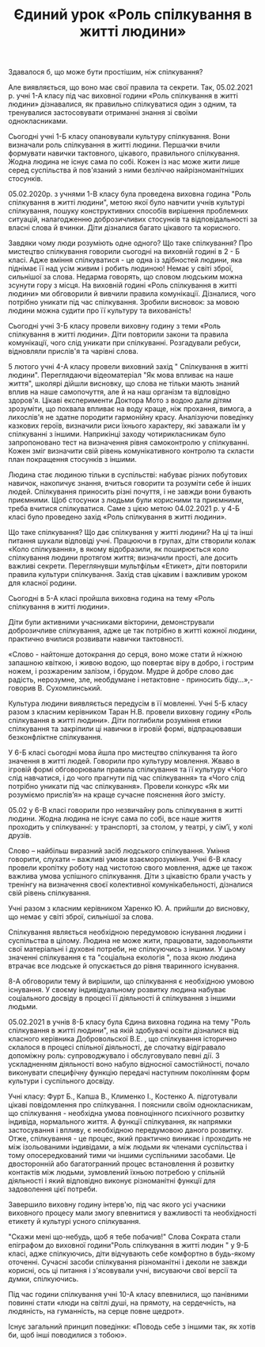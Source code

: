 ﻿---
title: Єдиний урок «Роль спілкування в житті людини»
---

Здавалося б, що може бути простішим, ніж спілкування?

Але виявляється, що воно має свої правила та секрети. Так, 05.02.2021 р. учні 1-А класу під час виховної години «Роль спілкування в житті людини» дізнавалися,  як правильно спілкуватися один з одним, та тренувалися застосовувати отриманні знання зі своїми однокласниками.

<slideshow id="*1a"></slideshow>

Сьогодні учні 1-Б класу опановували культуру спілкування. Вони визначали роль спілкування в житті людини. Першачки вчили формувати навички тактовного, цікавого, правильного спілкування. Жодна людина не існує сама по собі. Кожен із  нас може жити лише серед  суспільства й пов'язаний з ними безліччю найрізноманітніших стосунків. 

<slideshow id="*1b"></slideshow>

05.02.2020р. з учнями 1-В класу була проведена виховна година "Роль спілкування в житті людини", метою якої було навчити учнів культурі спілкування, пошуку конструктивних способів вирішення проблемних ситуацій, налагодженню доброзичливих стосунків та відповідальності за власні слова й вчинки. Діти дізналися багато цікавого та корисного.

<slideshow id="*1v"></slideshow>

Завдяки чому люди розуміють одне одного? Що таке спілкування? Про мистецтво спілкування говорили сьогодні на виховній годині в 2 - Б класі. Адже вміння спілкуватися - це одна із здібностей людини, яка піднімає її над усім живим і робить людиною!  Немає у світі зброї, сильнішої за слова. Недарма говорять, що словом людським можна зсунути гору з місця. На виховній годині «Роль спілкування в житті людини» ми обговорили й вивчили правила комунікації. Дізналися, чого потрібно уникати під час спілкування. Зробили висновок: за мовою людини можна судити про її культуру та вихованість!

<slideshow id="*2b"></slideshow>

Сьогодні учні 3-Б класу провели виховну годину з теми «Роль спілкування в житті людини». Діти повторили закони та правила комунікації, чого слід уникати при спілкуванні. Розгадували ребуси, відновляли прислів'я та чарівні слова.

<slideshow id="*3b"></slideshow>

5 лютого учні 4-А класу провели виховний захід " Спілкування в житті людини". Переглядаючи відеоматеріал "Як мова впливає на наше життя", школярі дійшли висновку, що слова не тільки мають знаний  вплив на наше самопочуття, але й на наш організм та відповідно здоров'я.  Цікаві експерименти Доктора Мото з водою дали дітям зрозуміти, що похвала впливає на воду краще, ніж прохання, вимога, а лихослів'я не здатне породити гармонійну красу. Аналізуючи поведінку казкових героїв, визначили риси їхнього характеру, які заважали їм у спілкуванні з іншими. Наприкінці заходу чотирикласникам було запропоновано тест на визначення рівня самоконтролю у спілкуванні. Кожен зміг визначити свій рівень комунікативного контролю та  скласти план покращення стосунків з іншими.

<slideshow id="*4a"></slideshow>

Людина стає людиною тільки в суспільстві: набуває різних побутових навичок, накопичує знання, вчиться говорити  та розуміти себе й інших людей. Спілкування приносить різні почуття, і не завжди вони бувають приємними. Щоб стосунки з людьми були корисними та приємними, треба вчитися спілкуватися. Саме з цією метою 04.02.2021 р. у 4-Б класі було проведено захід «Роль спілкування в житті людини».

Що таке спілкування? Що дає спілкування у житті людини? На ці та інші питання шукали відповіді учні. Працюючи в групах, діти створили колаж «Коло спілкування», в якому відобразили, як поширюється коло спілкування людини протягом життя; визначили прості, але досить важливі секрети. Переглянувши мультфільм «Етикет», діти повторили правила культури спілкування. Захід став цікавим і важливим уроком для класної родини.

<slideshow id="*4b"></slideshow>

Сьогодні в 5-А класі пройшла виховна година на тему «Роль спілкування в житті людини». 

Діти були активними учасниками вікторини, демонстрували доброзичливе спілкування, адже це так потрібно  в житті кожної  людини, практично вчилися розвивати навички тактовності.

<slideshow id="*5a"></slideshow>

«Слово - найтонше дотокрання до серця, воно може стати й ніжною запашною квіткою, і живою водою, що повертає віру в добро, і гострим ножем, і розжареним залізом, і брудом. Мудре й добре слово дає радість, нерозумне, зле, необдумане і нетактовне - приносить біду...»,- говорив          В. Сухомлинський.

Культура людини виявляється передусім в її мовленні. Учні 5-Б класу разом з класним керівником Таран Н.В. провели виховну годину «Роль спілкування в житті людини». Діти поглибили розуміння етики спілкування та закріпили ці навички в ігровій формі, відпрацювавши безконфліктне спілкування.

<slideshow id="*5b"></slideshow>

У 6-Б класі сьогодні мова йшла про мистецтво спілкування та його значення в житті людей. Говорили про культуру мовлення. Жваво в ігровій формі обговорювали правила спілкування та її культуру «Чого слід навчатися, і до чого прагнути під час спілкування» та «Чого слід потрібно уникати під час спілкування». Провели конкурс «Як ми розуміємо прислів’я» на краще сучасне пояснення його змісту.

<slideshow id="*6b"></slideshow>

05.02 у 6-В класі говорили про незвичайну роль спілкування в житті людини. Жодна людина не існує сама по собі, все наше життя проходить у спілкуванні: у транспорті, за столом, у театрі, у сім’ї, у колі друзів.

Слово – найбільш виразний засіб людського спілкування. Уміння говорити, слухати – важливі умови взаєморозуміння. Учні 6-В класу провели кропітку роботу над чистотою свого мовлення, адже  це також важлива умова успішного спілкування. Діти з цікавістю брали участь у тренінгу на визначення своєї колективної комунікабельності, дізналися свій рівень спілкування.

Учні разом з класним керівником Харенко Ю. А. прийшли до висновку, що немає у світі зброї, сильнішої за слова.

<slideshow id="*6v"></slideshow>

Спілкування являється необхідною передумовою існування людини і суспільства в цілому. Людина не може жити, працювати, задовольняти свої матеріальні і духовні потреби, не спілкуючись з іншими. У цьому значенні спілкування є та "соціальна екологія ", поза якою людина втрачає все людське й опускається до рівня тваринного існування. 

8-А обговорили тему й вирішили, що спілкування є необхідною умовою існування. У своєму індивідуальному розвитку людина набуває соціального досвіду в процесі її діяльності й спілкування з іншими людьми.

<slideshow id="*8a"></slideshow>

05.02.2021 в учнів 8-Б класу була Єдина виховна година на тему "Роль спілкування в житті людини", на якій здобувачі освіти дізналися від класного керівника Добровольскої В.Е. , що спілкування історично склалося в процесі спільної діяльності, де спочатку відігравало допоміжну роль: супроводжувало і обслуговувало певні дії. З ускладненням діяльності воно набуло відносної самостійності, почало виконувати специфічну функцію передачі наступним поколінням форм культури і суспільного досвіду.

Учні класу: Фурт Б., Капша В., Клименко І., Костенко А. підготували цікаві повідомлення про спілкування. І пояснили своїм однокласникам, що спілкування - необхідна умова повноцінного психічного розвитку індивіда, нормального життя. А функції спілкування, як напрямки застосування і впливу, є необхідною передумовою даного розвитку. Отже, спілкування - це процес, який практично виникає і проходить не між ізольованими індивідами, а між людьми як членами суспільства і тому опосередкований тими чи іншими суспільними засобами. Це двосторонній або багатогранний процес встановлення й розвитку контактів між людьми, зумовлений їхньою потребою у спільній діяльності і який відповідно виконує різноманітні функції для задоволення цієї потреби.

Завершило виховну годину  інтерв'ю, під час якого  усі учасники виховного процесу мали змогу впевнитися у важливості та необхідності етикету й культурі усного спілкування.

<slideshow id="*8b"></slideshow>

"Скажи мені що-небудь, щоб я тебе побачив!" Слова Сократа стали епіграфом до виховної години"Роль спілкування в житті людин " у 9-Б класі, адже спілкуючись, діти відчувають себе комфортно в будь-якому оточенні. Сучасні засоби спілкування різноманітні і деколи не завжди корисні, ось ці питання і з'ясовували учні, висуваючи свої версії та думки, спілкуючись.

<slideshow id="*9b"></slideshow>

Під час години спілкування учні 10-А класу впевнилися, що панівними повинні стати «люди на світлі душі, на прямоту, на сердечність, на людяність, на гуманність, на серце повне щедрот».

Існує загальний принцип поведінки: «Поводь себе з іншими так, як хотів би, щоб інші поводилися з тобою».

<slideshow id="*10a"></slideshow>